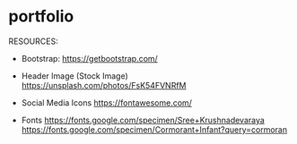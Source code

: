 # portfolio

RESOURCES:

- Bootstrap:
https://getbootstrap.com/

- Header Image (Stock Image)
https://unsplash.com/photos/FsK54FVNRfM

- Social Media Icons
https://fontawesome.com/

- Fonts
https://fonts.google.com/specimen/Sree+Krushnadevaraya
https://fonts.google.com/specimen/Cormorant+Infant?query=cormoran
